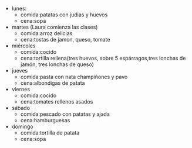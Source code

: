 - lunes:
  - comida:patatas con judias y huevos  
  - cena:sopa
- martes (Laura comienza las clases)
  - comida:arroz delicias
  - cena:tostas de jamon, queso, tomate
- miércoles
  - comida:cocido
  - cena:tortilla rellena(tres huevos, sobre 5 espárragos,tres lonchas de jamón, tres lonchas de queso)
- jueves
  - comida:pasta con nata champiñones y pavo
  - cena:albondigas de patata
- viernes
  - comida:cocido
  - cena:tomates rellenos asados
- sábado
  - comida:pescado con patatas y ajada
  - cena:hamburguesas
- domingo
  - comida:tortilla de patata
  - cena:sopa
